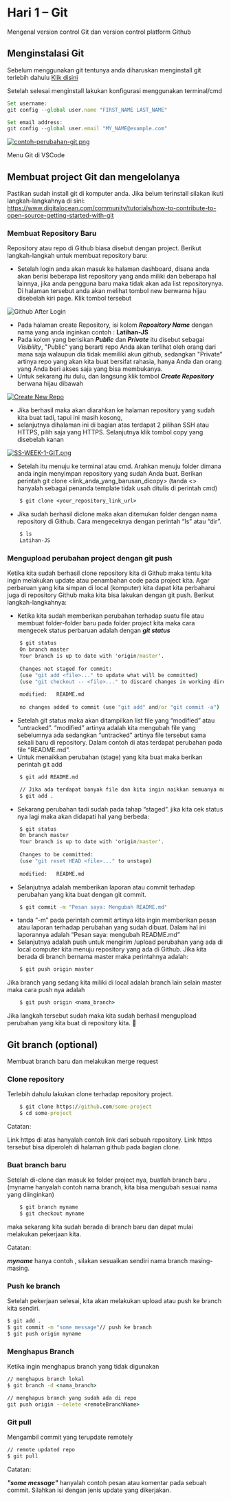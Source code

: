 # __Hari 1 – Git__
Mengenal version control Git dan version control platform Github


## __Menginstalasi Git__
Sebelum menggunakan git tentunya anda diharuskan menginstall git terlebih dahulu
[Klik disini](https://git-scm.com/downloads)

Setelah selesai menginstall lakukan konfigurasi menggunakan terminal/cmd 

```js
Set username:
git config --global user.name "FIRST_NAME LAST_NAME"

Set email address:
git config --global user.email "MY_NAME@example.com"
```

[![contoh-perubahan-git.png](https://i.postimg.cc/YCC8CCNn/contoh-perubahan-git.png)](https://postimg.cc/PP016hRY)

Menu Git di VSCode

## __Membuat project Git dan mengelolanya__
Pastikan sudah install git di komputer anda. Jika belum terinstall silakan ikuti langkah-langkahnya di sini: https://www.digitalocean.com/community/tutorials/how-to-contribute-to-open-source-getting-started-with-git

### __Membuat Repository Baru__
Repository atau repo di Github biasa disebut dengan project. Berikut langkah-langkah untuk membuat repository baru:

- Setelah login anda akan masuk ke halaman dashboard, disana anda akan berisi beberapa list repository yang anda miliki dan beberapa hal lainnya, jika anda pengguna baru maka tidak akan ada list repositorynya. Di halaman tersebut anda akan melihat tombol new berwarna hijau disebelah kiri page. Klik tombol tersebut

![Github After Login](https://i.postimg.cc/RZ9f4KsV/Screen-Shot-2021-01-02-at-10-24-52.png)
[](https://postimg.cc/ykQWTgCw)

- Pada halaman create Repository, isi kolom *__Repository Name__* dengan nama yang anda inginkan contoh : __Latihan-JS__
- Pada kolom yang berisikan *__Public__* dan *__Private__* itu disebut sebagai *Visibility*, "Public" yang berarti repo Anda akan terlihat oleh orang dari mana saja walaupun dia tidak memiliki akun github, sedangkan "Private" artinya repo yang akan kita buat bersifat rahasia, hanya Anda dan orang yang Anda beri akses saja yang bisa membukanya.
- Untuk sekarang itu dulu, dan langsung klik tombol *__Create Repository__*  berwana hijau dibawah


[![Create New Repo](https://i.postimg.cc/nc1rK52p/Screen-Shot-2021-01-02-at-10-39-49.png)](https://postimg.cc/GHHbdX65)

- Jika berhasil maka akan diarahkan ke halaman repository yang sudah kita buat tadi, tapui ini masih kosong,
- selanjutnya dihalaman ini di bagian atas terdapat 2 pilihan SSH atau HTTPS, pilih saja yang HTTPS. Selanjutnya klik tombol copy yang disebelah kanan

[![SS-WEEK-1-GIT.png](https://i.postimg.cc/D0jDn7F7/SS-WEEK-1-GIT.png)](https://postimg.cc/zHhpkZVQ)

- Setelah itu menuju ke terminal atau cmd. Arahkan menuju folder dimana anda ingin menyimpan repository yang sudah Anda buat. Berikan perintah git clone <link_anda_yang_barusan_dicopy> (tanda <> hanyalah sebagai penanda template tidak usah ditulis di perintah cmd)

```cmd
    $ git clone <your_repository_link_url>
```

- Jika sudah berhasil diclone maka akan ditemukan folder dengan nama repository di Github. Cara mengeceknya dengan perintah “ls” atau “dir”.

```cmd
    $ ls
    Latihan-JS
```

### __Mengupload perubahan project dengan git push__
Ketika kita sudah berhasil clone repository kita di Github maka tentu kita ingin melakukan update atau penambahan code pada project kita. Agar perbaruan yang kita simpan di local (komputer) kita dapat kita perbaharui juga di repository Github maka kita bisa lakukan dengan git push. Berikut langkah-langkahnya:

- Ketika kita sudah memberikan perubahan terhadap suatu file atau membuat folder-folder baru pada folder project kita maka cara mengecek status perbaruan adalah dengan *__git status__*

```cmd
    $ git status
    On branch master
    Your branch is up to date with 'origin/master'.
    
    Changes not staged for commit:
    (use "git add <file>..." to update what will be committed)
    (use "git checkout -- <file>..." to discard changes in working directory)
    
    modified:   README.md
    
    no changes added to commit (use "git add" and/or "git commit -a") 
```

- Setelah git status maka akan ditampilkan list file yang “modified” atau “untracked”. “modified” artinya adalah kita mengubah file yang sebelumnya ada sedangkan “untracked” artinya file tersebut sama sekali baru di repository. Dalam contoh di atas terdapat perubahan pada file “README.md”.
- Untuk menaikkan perubahan (stage) yang kita buat maka berikan perintah git add

```cmd
    $ git add README.md

    // Jika ada terdapat banyak file dan kita ingin naikkan semuanya maka perintahnya: 
    $ git add .  
```

- Sekarang perubahan tadi sudah pada tahap “staged”. jika kita cek status nya lagi maka akan didapati hal yang berbeda:

```cmd
    $ git status 
    On branch master
    Your branch is up to date with 'origin/master'.
    
    Changes to be committed:
    (use "git reset HEAD <file>..." to unstage)
    
    modified:   README.md 
```

- Selanjutnya adalah memberikan laporan atau commit terhadap perubahan yang kita buat dengan git commit.

```cmd
    $ git commit -m "Pesan saya: Mengubah README.md"
```

- tanda “-m” pada perintah commit artinya kita ingin memberikan pesan atau laporan terhadap perubahan yang sudah dibuat. Dalam hal ini laporannya adalah “Pesan saya: mengubah README.md”
- Selanjutnya adalah push untuk mengirim /upload perubahan yang ada di local computer kita menuju repository yang ada di Github. Jika kita berada di branch bernama master maka perintahnya adalah:

```cmd
    $ git push origin master 
```

Jika branch yang sedang kita miliki di local adalah branch lain selain master maka cara push nya adalah

```cmd
    $ git push origin <nama_branch>
```

Jika langkah tersebut sudah maka kita sudah berhasil mengupload perubahan yang kita buat di repository kita. 🥂

## __Git branch (optional)__
Membuat branch baru dan melakukan merge request

### __Clone repository__
Terlebih dahulu lakukan clone terhadap repository project.

```cmd
    $ git clone https://github.com/some-project 
    $ cd some-project
```

Catatan: 

Link https di atas hanyalah contoh link dari sebuah repository. Link https tersebut bisa diperoleh di halaman github pada bagian clone.

### __Buat branch baru__
Setelah di-clone dan masuk ke folder project nya, buatlah branch baru . (myname hanyalah contoh nama branch, kita bisa mengubah sesuai nama yang diinginkan)

```cmd
    $ git branch myname
    $ git checkout myname 
```

maka sekarang kita sudah berada di branch baru dan dapat mulai melakukan pekerjaan kita.

Catatan:

*__myname__* hanya contoh , silakan sesuaikan sendiri nama branch masing-masing.

### __Push ke branch__
Setelah pekerjaan selesai, kita akan melakukan upload atau push ke branch kita sendiri.

```cmd
$ git add . 
$ git commit -m "some message"// push ke branch 
$ git push origin myname
```



### __Menghapus Branch__
Ketika ingin menghapus branch yang tidak digunakan 

```cmd
// menghapus branch lokal
$ git branch -d <nama_branch> 

// menghapus branch yang sudah ada di repo
git push origin --delete <remoteBranchName>

``` 





### __Git pull__
Mengambil commit yang terupdate remotely

```cmd
// remote updated repo
$ git pull

``` 

Catatan:

*__"some message"__* hanyalah contoh pesan atau komentar pada sebuah commit. Silahkan isi dengan jenis update yang dikerjakan.

